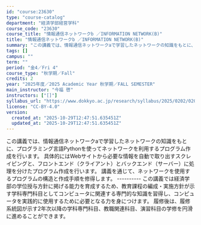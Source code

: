```yaml
---
id: "course:23630"
type: "course-catalog"
department: "経済学部経営学科"
course_code: "23630"
course_title: "情報通信ネットワークb ／INFORMATION NETWORK(B)"
title: "情報通信ネットワークb ／INFORMATION NETWORK(B)"
summary: "この講義では、情報通信ネットワークaで学習したネットワークの知識をもとに、プログラミング言語Pythonを使ってネットワークを利用するプログラム作成を行います。 具体的にはWebサイトから必要な情報を自動で取り出すスクレイピングと、フロント…"
tags: []
campus: ""
term: ""
period: "金4／Fri 4"
course_type: "秋学期／Fall"
credits: 2
year: "2025年度／2025 Academic Year 秋学期／FALL SEMESTER"
main_instructor: "今福 啓"
instructors: ["[]"]
syllabus_url: "https://www.dokkyo.ac.jp/research/syllabus/2025/0202/0202_23630_ja_JP.html"
license: "CC-BY-4.0"
version:
  created_at: "2025-10-29T12:47:51.635451Z"
  updated_at: "2025-10-29T12:47:51.635451Z"
---
```

この講義では、情報通信ネットワークaで学習したネットワークの知識をもとに、プログラミング言語Pythonを使ってネットワークを利用するプログラム作成を行います。 具体的にはWebサイトから必要な情報を自動で取り出すスクレイピングと、フロントエンド（クライアント）とバックエンド（サーバー）に処理を分けたプログラム作成を行います。 講義を通じて、ネットワークを使用するプログラムの構造と作成手順を修得します。 ---------- この講義では経済学部の学位授与方針に掲げる能力を育成するため、教育課程の編成・実施方針が示す学科専門科目としてコンピュータに関連する専門的な知識を習得し、コンピュータを実践的に使用するために必要となる力を身につけます。 履修後は、履修系統図が示す2年次以降の学科専門科目、教職関連科目、演習科目の学修を円滑に進めることができます。
